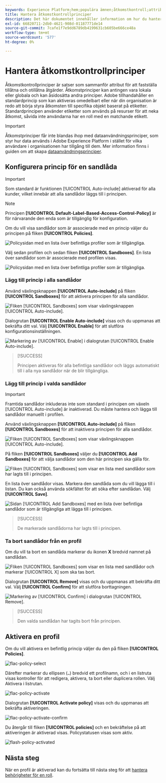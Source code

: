 ```yaml
---
keywords: Experience Platform;hem;populära ämnen;åtkomstkontroll;attributbaserad åtkomstkontroll;ABAC
title: Hantera åtkomstkontrollprinciper
description: Det här dokumentet innehåller information om hur du hanterar åtkomstkontrollprinciper via gränssnittet Behörigheter i Adobe Experience Cloud.
exl-id: 66820711-2db0-4621-908d-01187771de14
source-git-commit: 7cafe1f7e9dd6789db4199631cb605be666ce48a
workflow-type: tm+mt
source-wordcount: '577'
ht-degree: 0%

---
```


# Hantera åtkomstkontrollprinciper

Åtkomstkontrollprinciper är satser som sammanför attribut för att fastställa tillåtna och otillåtna åtgärder. Åtkomstprinciper kan antingen vara lokala eller globala och kan åsidosätta andra principer. Adobe tillhandahåller en standardprincip som kan aktiveras omedelbart eller när din organisation är redo att börja styra åtkomsten till specifika objekt baserat på etiketter. Standardprincipen använder etiketter som används på resurser för att neka åtkomst, såvida inte användarna har en roll med en matchande etikett.

>[!IMPORTANT]
>
>Åtkomstprinciper får inte blandas ihop med dataanvändningsprinciper, som styr hur data används i Adobe Experience Platform i stället för vilka användare i organisationen har tillgång till dem. Mer information finns i guiden om att skapa [dataanvändningsprinciper](../../../data-governance/policies/create.md).

<!-- ## Create a new policy

To create a new policy, select the **[!UICONTROL Policies]** tab in the sidebar and select **[!UICONTROL Create Policy]**.

![flac-new-policy](../../images/flac-ui/flac-new-policy.png)

The **[!UICONTROL Create a new policy]** dialog appears, prompting you to enter a name, and an optional description. When finished, select **[!UICONTROL Confirm]**.

![flac-create-new-policy](../../images/flac-ui/flac-create-new-policy.png)

Using the dropdown arrow select if you would like to **Permit access to** (![flac-permit-access-to](../../images/flac-ui/flac-permit-access-to.png)) a resource or **Deny access to** (![flac-deny-access-to](../../images/flac-ui/flac-deny-access-to.png)) a resource.

Next, select the resource that you would like to include in the policy using the dropdown menu and search access type, read or write.

![flac-flac-policy-resource-dropdown](../../images/flac-ui/flac-policy-resource-dropdown.png)

Next, using the dropdown arrow select the condition you would like to apply to this policy, **The following being true** (![flac-policy-true](../../images/flac-ui/flac-policy-true.png)) or **The following being false** (![flac-policy-false](../../images/flac-ui/flac-policy-false.png)).

Select the plus icon to **Add matches expression** or **Add expression group** for the resource. 

![flac-policy-expression](../../images/flac-ui/flac-policy-expression.png)

Using the dropdown, select the **Resource**.

![flac-policy-resource-dropdown](../../images/flac-ui/flac-policy-resource-dropdown-1.png)

Next, using the dropdown select the **Matches**.

![flac-policy-matches-dropdown](../../images/flac-ui/flac-policy-matches-dropdown.png)

Next, using the dropdown, select the type of label (**[!UICONTROL Core label]** or **[!UICONTROL Custom label]**) to match the label assigned to the User in roles.

![flac-policy-user-dropdown](../../images/flac-ui/flac-policy-user-dropdown.png)

Finally, select the **Sandbox** that you would like the policy conditions to apply to, using the dropdown menu.

![flac-policy-sandboxes-dropdown](../../images/flac-ui/flac-policy-sandboxes-dropdown.png)

Select **Add resource** to add more resources. Once finished, select **[!UICONTROL Save and exit]**.

![flac-policy-save-and-exit](../../images/flac-ui/flac-policy-save-and-exit.png)

The new policy is successfully created, and you are redirected to the **[!UICONTROL Policies]** tab, where you will see the newly created policy appear in the list. 

![flac-policy-saved](../../images/flac-ui/flac-policy-saved.png)

## Edit a policy

To edit an existing policy, select the policy from the **[!UICONTROL Policies]** tab. Alternatively, use the filter option to filter the results to find the policy you want to edit.

![flac-policy-select](../../images/flac-ui/flac-policy-select.png)

Next, select the ellipsis (`…`) next to the policies name, and a dropdown displays controls to edit, deactivate, delete, or duplicate the role. Select edit from the dropdown.

![flac-policy-edit](../../images/flac-ui/flac-policy-edit.png)

The policy permissions screen appears. Make the updates then select **[!UICONTROL Save and exit]**.

![flac-policy-save-and-exit](../../images/flac-ui/flac-policy-save-and-exit.png)

The policy is successfully updated, and you are redirected to the **[!UICONTROL Policies]** tab.

## Duplicate a policy

To duplicate an existing policy, select the policy from the **[!UICONTROL Policies]** tab. Alternatively, use the filter option to filter the results to find the policy you want to edit.

![flac-policy-select](../../images/flac-ui/flac-policy-select.png)

Next, select the ellipsis (`…`) next to a policies name, and a dropdown displays controls to edit, deactivate, delete, or duplicate the role. Select duplicate from the dropdown.

![flac-policy-duplicate](../../images/flac-ui/flac-policy-duplicate.png)

The **[!UICONTROL Duplicate policy]** dialog appears, prompting you to confirm the duplication. 

![flac-policy-duplicate-confirm](../../images/flac-ui/flac-duplicate-confirm.png)

The new policy appears in the list as a copy of the original on the **[!UICONTROL Policies]** tab.

![flac-role-duplicate-saved](../../images/flac-ui/flac-role-duplicate-saved.png)

## Delete a policy

To delete an existing policy, select the policy from the **[!UICONTROL Policies]** tab. Alternatively, use the filter option to filter the results to find the policy you want to delete.

![flac-policy-select](../../images/flac-ui/flac-policy-select.png)

Next, select the ellipsis (`…`) next to a policies name, and a dropdown displays controls to edit, deactivate, delete, or duplicate the role. Select delete from the dropdown.

![flac-policy-delete](../../images/flac-ui/flac-policy-delete.png)

The **[!UICONTROL Delete user policy]** dialog appears, prompting you to confirm the deletion. 

![flac-policy-delete-confirm](../../images/flac-ui/flac-policy-delete-confirm.png)

You are returned to the **[!UICONTROL policies]** tab and a confirmation of deletion pop over appears.

![flac-policy-delete-confirmation](../../images/flac-ui/flac-policy-delete-confirmation.png) -->

## Konfigurera princip för en sandlåda

>[!IMPORTANT]
>
>Som standard är funktionen [!UICONTROL Auto-include] aktiverad för alla kunder, vilket innebär att alla sandlådor läggs till i principen.

>[!NOTE]
>
>Principen **[!UICONTROL Default-Label-Based-Access-Control-Policy]** är för närvarande den enda som är tillgänglig för konfiguration.

Om du vill visa sandlådor som är associerade med en princip väljer du principen på fliken **[!UICONTROL Policies]**.

![Policysidan med en lista över befintliga profiler som är tillgängliga.](../../images/abac-end-to-end-user-guide/abac-policies-page.png)

Välj sedan profilen och sedan fliken **[!UICONTROL Sandboxes]**. En lista över sandlådor som är associerade med profilen visas.

![Policysidan med en lista över befintliga profiler som är tillgängliga.](../../images/flac-ui/abac-policies-sandboxes-tab.png)

### Lägg till princip i alla sandlådor

Använd växlingsknappen **[!UICONTROL Auto-include]** på fliken **[!UICONTROL Sandboxes]** för att aktivera principen för alla sandlådor.

![Fliken [!UICONTROL Sandboxes] som visar växlingsknappen [!UICONTROL Auto-include].](../../images/flac-ui/abac-policies-auto-include.png)

Dialogrutan **[!UICONTROL Enable Auto-include]** visas och du uppmanas att bekräfta ditt val. Välj **[!UICONTROL Enable]** för att slutföra konfigurationsinställningen.

![Markering av [!UICONTROL Enable] i dialogrutan [!UICONTROL Enable Auto-include].](../../images/flac-ui/abac-policies-auto-include-enable.png)

>[!SUCCESS]
>
>Principen aktiveras för alla befintliga sandlådor och läggs automatiskt till i alla nya sandlådor när de blir tillgängliga.

### Lägg till princip i valda sandlådor

>[!IMPORTANT]
>
>Framtida sandlådor inkluderas inte som standard i principen om växeln [!UICONTROL Auto-include] är inaktiverad. Du måste hantera och lägga till sandlådor manuellt i profilen.

Använd växlingsknappen **[!UICONTROL Auto-include]** på fliken **[!UICONTROL Sandboxes]** för att inaktivera principen för alla sandlådor.

![Fliken [!UICONTROL Sandboxes] som visar växlingsknappen [!UICONTROL Auto-include].](../../images/flac-ui/abac-policies-auto-include.png)

På fliken **[!UICONTROL Sandboxes]** väljer du **[!UICONTROL Add Sandboxes]** för att välja sandlådor som den här principen ska gälla för.

![Fliken [!UICONTROL Sandboxes] som visar en lista med sandlådor som har lagts till i principen.](../../images/flac-ui/abac-policies-sandboxes-tab-add.png)

En lista över sandlådor visas. Markera den sandlåda som du vill lägga till i listan. Du kan också använda sökfältet för att söka efter sandlådan. Välj **[!UICONTROL Save]**.

![Sidan [!UICONTROL Add Sandboxes] med en lista över befintliga sandlådor som är tillgängliga att lägga till i principen.](../../images/flac-ui/abac-policies-sandboxes-list.png)

>[!SUCCESS]
>
>De markerade sandlådorna har lagts till i principen.

### Ta bort sandlådor från en profil

Om du vill ta bort en sandlåda markerar du ikonen **X** bredvid namnet på sandlådan.

![Fliken [!UICONTROL Sandboxes] som visar en lista med sandlådor och markerar [!UICONTROL X] som ska tas bort.](../../images/flac-ui/abac-policies-remove-sandbox-x.png)

Dialogrutan **[!UICONTROL Remove]** visas och du uppmanas att bekräfta ditt val. Välj **[!UICONTROL Confirm]** för att slutföra borttagningen.

![Markering av [!UICONTROL Confirm] i dialogrutan [!UICONTROL Remove].](../../images/flac-ui/abac-policies-remove-sandbox.png)

>[!SUCCESS]
>
>Den valda sandlådan har tagits bort från principen.

## Aktivera en profil

Om du vill aktivera en befintlig princip väljer du den på fliken **[!UICONTROL Policies]**.

![flac-policy-select](../../images/abac-end-to-end-user-guide/abac-policies-page.png)

Därefter markerar du ellipsen (`…`) bredvid ett profilnamn, och i en listruta visas kontroller för att redigera, aktivera, ta bort eller duplicera rollen. Välj Aktivera i listrutan.

![flac-policy-activate](../../images/abac-end-to-end-user-guide/abac-policies-activate.png)

Dialogrutan **[!UICONTROL Activate policy]** visas och du uppmanas att bekräfta aktiveringen.

![flac-policy-activate-confirm](../../images/abac-end-to-end-user-guide/abac-activate-policies-dialog.png)


Du återgår till fliken **[!UICONTROL policies]** och en bekräftelse på att aktiveringen är aktiverad visas. Policystatusen visas som aktiv.

![flash-policy-activated](../../images/abac-end-to-end-user-guide/abac-policies-confirm-activate.png)

## Nästa steg

När en profil är aktiverad kan du fortsätta till nästa steg för att [hantera behörigheter för en roll](permissions.md).
